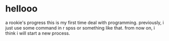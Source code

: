 # hellooo
a rookie's progress 
this is my first time deal with programming. previously, i just use some command in r spss or something like that. from now on, i think i will start a new process. 
